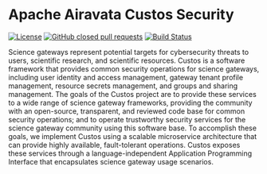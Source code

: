 # Apache Airavata Custos Security

[![License](http://img.shields.io/badge/license-Apache--2-blue.svg?style=flat)](https://apache.org/licenses/LICENSE-2.0)
[![GitHub closed pull requests](https://img.shields.io/github/issues-pr-closed/apache/airavata-custos)](https://github.com/apache/airavata-custos/pulls?q=is%3Apr+is%3Aclosed)
[![Build Status](https://travis-ci.org/apache/airavata.png?branch=develop)](https://travis-ci.org/github/apache/airavata)

Science gateways represent potential targets for cybersecurity threats to users, scientific research, and scientific resources. Custos is a software framework that provides common security operations for science gateways, including user identity and access management, gateway tenant profile management, resource secrets management, and groups and sharing management. The goals of the Custos project are to provide these services to a wide range of science gateway frameworks, providing the community with an open-source, transparent, and reviewed code base for common security operations; and to operate trustworthy security services for the science gateway community using this software base. To accomplish these goals, we implement Custos using a scalable microservice architecture that can provide highly available, fault-tolerant operations. Custos exposes these services through a language-independent Application Programming Interface that encapsulates science gateway usage scenarios.
